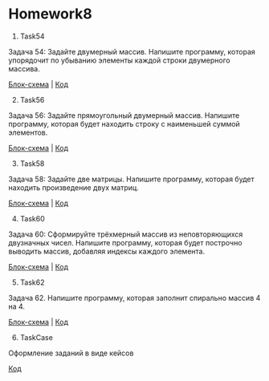 # Homework8

1. Task54

Задача 54: Задайте двумерный массив. Напишите программу, которая упорядочит по убыванию элементы каждой строки двумерного массива.

[Блок-схема](Task54/diagram.drawio.png) | [Код](Task54/Program.cs) 

2. Task56

Задача 56: Задайте прямоугольный двумерный массив. Напишите программу, 
которая будет находить строку с наименьшей суммой элементов.


[Блок-схема](Task56/diagram.drawio.png) | [Код](Task56/Program.cs) 

3. Task58

Задача 58: Задайте две матрицы. Напишите программу, которая будет находить произведение двух матриц.

[Блок-схема](Task58/diagram.drawio.png) | [Код](Task58/Program.cs) 

4. Task60

Задача 60: Сформируйте трёхмерный массив из неповторяющихся двузначных чисел. Напишите программу, которая будет построчно выводить массив, добавляя индексы каждого элемента.

[Блок-схема](Task60/diagram.drawio.png) | [Код](Task60/Program.cs) 

5. Task62

Задача 62. Напишите программу, которая заполнит спирально массив 4 на 4.

[Блок-схема](Task62/diagram.drawio.png) | [Код](Task62/Program.cs) 

6. TaskCase

Оформление заданий в виде кейсов

[Код](TaskCase/Program.cs) 







